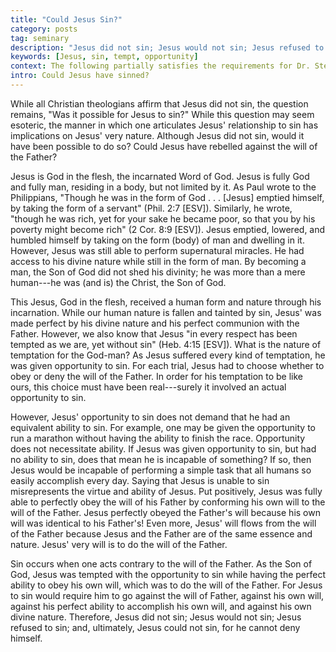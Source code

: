 ```yaml
---
title: "Could Jesus Sin?"
category: posts
tag: seminary
description: "Jesus did not sin; Jesus would not sin; Jesus refused to sin; and, ultimately, Jesus could not sin, for he cannot deny himself."
keywords: [Jesus, sin, tempt, opportunity]
context: The following partially satisfies the requirements for Dr. Steven McKinion's Christian Theology II class at Southeastern Baptist Theological Seminary.
intro: Could Jesus have sinned?
---
```


While all Christian theologians affirm that Jesus did not sin, the question remains, "Was it possible for Jesus to sin?" While this question may seem esoteric, the manner in which one articulates Jesus' relationship to sin has implications on Jesus' very nature. Although Jesus did not sin, would it have been possible to do so? Could Jesus have rebelled against the will of the Father?

Jesus is God in the flesh, the incarnated Word of God. Jesus is fully God and fully man, residing in a body, but not limited by it. As Paul wrote to the Philippians, "Though he was in the form of God . . . [Jesus] emptied himself, by taking the form of a servant" (Phil. 2:7 [ESV]). Similarly, he wrote, "though he was rich, yet for your sake he became poor, so that you by his poverty might become rich" (2 Cor. 8:9 [ESV]). Jesus emptied, lowered, and humbled himself by taking on the form (body) of man and dwelling in it. However, Jesus was still able to perform supernatural miracles. He had access to his divine nature while still in the form of man. By becoming a man, the Son of God did not shed his divinity; he was more than a mere human---he was (and is) the Christ, the Son of God.

This Jesus, God in the flesh, received a human form and nature through his incarnation. While our human nature is fallen and tainted by sin, Jesus' was made perfect by his divine nature and his perfect communion with the Father. However, we also know that Jesus "in every respect has been tempted as we are, yet without sin" (Heb. 4:15 [ESV]). What is the nature of temptation for the God-man? As Jesus suffered every kind of temptation, he was given opportunity to sin. For each trial, Jesus had to choose whether to obey or deny the will of the Father. In order for his temptation to be like ours, this choice must have been real---surely it involved an actual opportunity to sin. 

However, Jesus' opportunity to sin does not demand that he had an equivalent ability to sin. For example, one may be given the opportunity to run a marathon without having the ability to finish the race. Opportunity does not necessitate ability. If Jesus was given opportunity to sin, but had no ability to sin, does that mean he is incapable of something? If so, then Jesus would be incapable of performing a simple task that all humans so easily accomplish every day. Saying that Jesus is unable to sin misrepresents the virtue and ability of Jesus. Put positively, Jesus was fully able to perfectly obey the will of his Father by conforming his own will to the will of the Father. Jesus perfectly obeyed the Father's will because his own will was identical to his Father's! Even more, Jesus' will flows from the will of the Father because Jesus and the Father are of the same essence and nature. Jesus' very will is to do the will of the Father. 

Sin occurs when one acts contrary to the will of the Father. As the Son of God, Jesus was tempted with the opportunity to sin while having the perfect ability to obey his own will, which was to do the will of the Father. For Jesus to sin would require him to go against the will of Father, against his own will, against his perfect ability to accomplish his own will, and against his own divine nature. Therefore, Jesus did not sin; Jesus would not sin; Jesus refused to sin; and, ultimately, Jesus could not sin, for he cannot deny himself.
